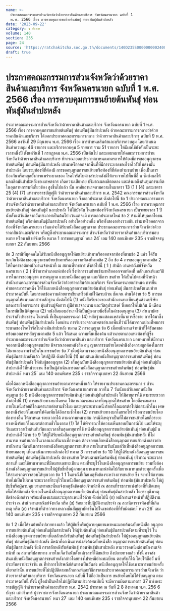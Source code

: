 ```yaml
---
name: >-
  ประกาศคณะกรรมการส่วนจังหวัดว่าด้วยราคาสินค้าและบริการ จังหวัดนครนายก ฉบับที่ 1
  พ.ศ. 2566 เรื่อง การควบคุมการขนย้ายต้นพันธุ์ ท่อนพันธุ์มันสำปะหลัง
date: '2023-09-22'
category: ง พิเศษ
volume: 140
section: 235
page: 24
source: 'https://ratchakitcha.soc.go.th/documents/140D235S0000000002400.pdf'
draft: true
---
```


# ประกาศคณะกรรมการส่วนจังหวัดว่าด้วยราคาสินค้าและบริการ จังหวัดนครนายก ฉบับที่ 1 พ.ศ. 2566 เรื่อง การควบคุมการขนย้ายต้นพันธุ์ ท่อนพันธุ์มันสำปะหลัง

ประกาศคณะกรรมการส่วนจังหวัดว่าด้วยราคาสินค้าและบริการ จังหวัดนครนายก ฉบับที่ 1 พ.ศ. 2566 เรื่อง การควบคุมการขนย้ายต้นพันธุ์ ท่อนพันธุ์มันสำปะหลัง ด้วยคณะกรรมการกลางว่าด้วยราคาสินค้าและบริการ ได้ออกประกาศคณะกรรมการกลาง ว่าด้วยราคาสินค้าและบริการ ฉบับที่ 9 พ.ศ. 2566 ลงวันที่ 29 มิถุนายน พ.ศ. 2566 เรื่อง การกำหนดสินค้าและบริการควบคุม โดยกำหนดสินค้าควบคุม 46 รายการ และบริการควบคุม 5 รายการ รวม 51 รายการ ให้มีผลใช้บังคับเป็นระยะเวลาหนึ่งปี ตั้งแต่วันที่ 1 กรกฎาคม พ.ศ. 2566 เป็นต้นไป และมอบหมายให้คณะกรรมการส่วนจังหวัดว่าด้วยราคาสินค้าและบริการ พิจารณาออกประกาศกาหนดมาตรการให้ต้องมีการขออนุญาตขนย้ายต้นพันธุ์ ท่อนพันธุ์มันสาปะหลัง เข้ามาหรือออกจากพื้นที่ที่มีการระบาดของโรคไวรัสใบด่างมันสำปะหลัง โดยระบุท้องที่ที่ต้องมี การขออนุญาตการขนย้ายหรือท้องที่ที่ต้องห้ามขนย้าย เพื่อเป็นการป้องกันหรือหยุดยั้งการแพร่ระบาดของ โรคไวรัสใบด่างสำปะหลังมิให้กระจายไปพื้นที่อื่ น ซึ่งส่งผลให้ผลผลิตมันสำปะหลังของเกษตรกร เกิดความเสียหาย ปริมาณผลผลิตลดลง และส่งผลถึงต้นทุนการผลิตในอุตสาหกรรมที่เกี่ยวข้อง สูงขึ้นไปแล้ว นั้น อาศัยอานาจตามความในมาตรา 13 (1 ) (4) และมาตรา 25 (4) (7) แห่งพระราชบัญญัติ ว่าด้วยราคาสินค้าและบริการ พ.ศ. 2542 คณะกรรมการส่วนจังหวัดว่าด้วยราคาสินค้าและบริการ จังหวัดนครนายก จึงออกประกาศ ดังต่อไปนี้ ข้อ 1 ประกาศคณะกรรมการส่วนจังหวัดว่าด้วยราคาสินค้าและบริการ จังหวัดนครนายก ฉบับที่ 1 พ.ศ. 2566 เรื่อง การควบคุมการขนย้ายต้นพันธุ์ ท่อนพันธุ์มั นสาปะหลัง ให้ใช้บังคับ ในเขตท้องที่จังหวัดนครนายก เป็นระยะเวลา 1 ปี นับตั้งแต่วันถัดจากวันประกาศเป็นต้นไป เว้นแต่จะมี การออกประกาศใหม่ ข้อ 2 ห้ามมิให้บุคคลใดขนย้ายต้นพันธุ์ หรือท่อนพันธุ์มันสาปะหลัง อย่างใดอย่างหนึ่ง หรือทั้งสองอย่างรวมกัน เข้ามาหรือออกจากท้องที่จังหวัดนครนายก เว้นแต่จะได้รับหนังสืออนุญาตจาก ประธานคณะกรรมการส่วนจังหวัดว่าด้วยราคาสินค้าและบริการ หรือผู้ซึ่งประธานคณะกรรมการ ส่วนจังหวัดว่าด้วยราคาสินค้าและบริการมอบหมาย หรือพาณิชย์จังหวัด หมวด 1 การขออนุญาต ้ หนา 24 ่ เลม 140 ตอนพิเศษ 235 ง ราชกิจจานุเบกษา 22 กันยายน 2566

ข้อ 3 กรณีที่บุคคลใดได้รับหนังสืออนุญาตให้ขนย้ายเข้ามาหรือออกจากท้องที่ตามข้อ 2 แล้ว ได้รับยกเว้นไม่ต้องขออนุญาตขนย้ายเข้ามาหรือออกจากท้องที่ตามข้อ 2 อีก ข้อ 4 การขออนุญาตตามข้อ 2 ให้ยื่นคาขอต่อพนักงานเจ้าหน้าที่ ณ สถานที่ราชการ ดังต่อไปนี้ ( 1 ) สำนัก งานพาณิชย์จังหวัดนครนายก ( 2 ) ที่ว่าการอำเภอแห่งท้องที่ ซึ่งทำการขนย้ายเข้ามาหรือออกจากท้องที่ หลักเกณฑ์และวิธีการในการขออนุญาต การอนุญาต แบบหนังสืออนุญาต และวิธีการ ขนย้าย ให้เป็นไปตามที่หัวหน้าสำนักงานคณะกรรมการส่วนจังหวัดว่าด้วยราคาสินค้าและบริการ จังหวัดนครนายกกำหนด การยื่นคำขอตามวรรคหนึ่ง ให้ใช้แบบหนังสืออนุญาตการขนย้ายต้นพันธุ์ ท่อนพันธุ์ มันสาปะหลังแนบท้ายประกาศฉบับนี้ โดยกรอกข้อความด้วยการเขียนหรือพิมพ์ให้ครบถ้วน ชัดเจน อ่านได้ง่าย ข้อ 5 การขออนุญาตให้แนบเอกสารหลักฐาน ดังต่อไปนี้ (1) หนังสือรับรองของสำนักงานทะเบียนหุ้นส่วนบริษัทแสดงรายชื่อกรรมการ หุ้นส่วนผู้จัดการ ผู้มีอำนาจลงนาม และวัตถุประสงค์ ซึ่งออกให้ไม่เกิน 6 เดือน ในกรณีเป็นนิติบุคคล (2) หนังสือมอบอำนาจให้เป็นผู้ลงลายมือชื่อในคำขออนุญาต (3) สำเนาบัตรประจำตัวประชาชน ในกรณี ที่เป็นบุคคลธรรมดา (4) หลักฐานแสดงแหล่งที่มาการซื้อขาย การได้มาซึ่งต้นพันธุ์ ท่อนพันธุ์มันสำปะหลัง โดยผ่าน การรับรองจากเกษตรอำเภอพื้นที่ว่ามิได้มาจากแปลงที่พบการระบาดของโรคไวรัสใบด่างมันสำปะหลัง หมวด 2 การอนุญาต ข้อ 6 เมื่อพนักงานเจ้าหน้าที่ได้รับคาขอพร้อมเอกสารหลักฐานตามข้อ 5 แล้ว ให้เสนอ ความเห็นเบื้องต้น แล้วนายอาเภอแห่งท้องที่ผู้ซึ่งประธานคณะกรรมการส่วนจังหวัดว่าด้วยราคาสินค้า และบริการ จังหวัดนครนายก มอบหมายให้มีอานาจออกหนังสืออนุญาตขนย้าย พิจารณาออกหนังสือ อนุ ญาตการขนย้ายโดยคำนึงถึงความถูกต้องในการได้มาและความจำเป็นในการขนย้าย ข้อ 7 เมื่อผู้มีอานาจออกหนังสืออนุญาตการขนย้ายต้นพันธุ์ ท่อนพันธุ์มันสาปะหลังแล้ว ให้ปฏิบัติ ดังต่อไปนี้ (1) มอบต้นฉบับหนังสืออนุญาตการขนย้ายต้นพันธุ์ ท่อนพันธุ์มันสำปะหลัง ให้กับผู้ขออนุญาต (2) เก็บคู่ฉบับหนังสืออนุญาตการขนย้ายต้นพันธุ์ ท่อนพันธุ์มันสำปะหลังไว้ที่หน่วยงาน ซึ่งเป็นผู้ดำเนินการออกหนังสืออนุญาตการขนย้ายต้นพันธุ์ ท่อนพันธุ์มันสำปะหลัง ้ หนา 25 ่ เลม 140 ตอนพิเศษ 235 ง ราชกิจจานุเบกษา 22 กันยายน 2566

เมื่อได้ออกหนังสืออนุญาตการขนย้ายตามวรรคหนึ่งแล้ว ให้รายงานประธานคณะกรรมกา ร ส่วนจังหวัดว่าด้วยราคาสินค้าและบริการ จังหวัดนครนายกทราบ ภายใน 7 วันนับแต่วันออกหนังสือ อนุญาต ข้อ 8 หนังสืออนุญาตการขนย้ายต้นพันธุ์ ท่อนพันธุ์มันสำปะหลัง ให้มีอายุการใช้ ตามระยะเวลา ดังต่อไปนี้ (1) การขนย้ายทางบกโดยรถ ให้คานวณระยะเวลาที่อนุญาตให้ขนย้าย โดยถือระยะทาง ภายในหนึ่งร้อยกิโลเมตรแรกต่อสามชั่วโมง และทุกระยะทางหนึ่งร้อยกิโลเมตรต่อไปต่อสามชั่วโมง เศษของหนึ่งร้อยกิโลเมตรให้คิดเพิ่มได้อีกสามชั่วโมง (2) การขนย้ายทางบกโดยรถไฟ หรือการขนย้ายโดยช่องทางอื่น ให้กาหนด ระยะเวลาได้ ตามความเหมาะสม กรณีมีเหตุจาเป็นที่ไม่อาจขนย้ายโดยถือระยะทางหนึ่งร้อยกิโลเมตรต่อสามชั่วโมงตาม (1) ได้ ให้พิจารณาให้ความเห็นชอบเป็นกรณีไป และให้ระบุวันและเวลาเริ่มต้นกับวันและเวลาสิ้นสุดอายุการใช้ หนังสืออนุญาตการขนย้ายต้นพันธุ์ ท่อนพันธุ์มั นสำปะหลังไว้ด้วย ข้อ 9 ให้ผู้ได้รับหนังสืออนุญาตการขนย้ายต้นพันธุ์ ท่อนพันธุ์มันสาปะหลัง ที่ไม่สามารถ ขนย้ายภายในเวลาและปริมาณที่กาหนด ต้องขอยกเลิกหนังสืออนุญาตการขนย้ายดังกล่าวต่อสานักงาน ที่ดาเนินการออกหนังสืออนุญาตการขนย้าย ภายในสามวันนับแต่วันที่หนังสืออนุญาตการขนย้ายหมดอายุ เพื่อดาเนินการยกเลิกต่อไป หมวด 3 การขนย้าย ข้อ 10 ให้ผู้ได้รับหนังสืออนุญาตการขนย้ายต้นพันธุ์ ท่อนพันธุ์มันสาปะหลัง ต้องขนย้าย ให้ตรงตามชนิดต้นพันธุ์ ท่อนพันธุ์ ปริมาณ ระยะเวลา สถานที่ และใช้ยานพาหนะที่มีหมายเลขทะเบียน ตามที่ระบุไว้ในหนังสืออนุญาตการขนย้าย รวมทั้งต้องนำหนังสืออนุญาตการขนย้ายให้ผู้ขับขี่หรือผู้ควบคุม ยานพาหนะนำติดไปกับยานพาหนะด้วยทุกครั้งเพื่อให้สามารถตรวจสอบได้ทุกเวลา ข้อ 1 1 ในกรณีที่เกิดเหตุขัดข้องระหว่างการขนย้าย ซึ่ง จะทาให้การขนย้ายไม่เป็นไปตาม ระยะเวลาที่ระบุไว้ในหนังสืออนุญาตการขนย้ายต้นพันธุ์ ท่อนพันธุ์มันสาปะหลัง ให้ผู้ขับขี่หรือผู้ควบคุม ยานพาหนะนั้นแจ้งเหตุขัดข้องต่อเจ้าหน้าที่ ณ สถานที่ราชการแห่งท้องที่ที่เกิดเหตุ เพื่อให้สลักหลัง รับรองในหนังสืออนุญาตการขนย้ำยต้นพันธุ์ ท่อนพันธุ์มันสาปะหลัง โดยระบุถึงเหตุขัดข้องดังกล่าว พร้อมทั้งลงนามและระบุตาแหน่งไว้ด้วย ดังต่อไปนี้ (ก) พนักงานเจ้าหน้าที่ปฏิบัติงานประจำ ณ สำนักงานพาณิชย์จังหวัด หรือ (ข) ร้อยเวรที่ปฏิบัติงานประจำ ณ สถานีตารวจท้องที่ที่เกิดเหตุ หรือ (ค) เจ้าหน้าที่ตำรวจทางหลวงชั้นสัญญาบัตรขึ้นไปในเขตท้องที่ที่รับผิดชอบ ้ หนา 26 ่ เลม 140 ตอนพิเศษ 235 ง ราชกิจจานุเบกษา 22 กันยายน 2566

ข้อ 1 2 เมื่อได้ขนย้ายถึงปลายทางแล้ว ให้ผู้ขับขี่หรือผู้ควบคุมยานพาหนะมอบต้นฉบับหนังสือ อนุญาตการขนย้ายต้นพันธุ์ ท่อนพันธุ์มันสาปะหลัง ให้ผู้รับต้นพันธุ์ ท่อนพันธุ์มันสาปะหลังตามที่ระบุไว้ ในหนังสืออนุญาตการขนย้าย เพื่อสลักหลังรับต้นพันธุ์ ท่อนพันธุ์มันสำปะหลัง ให้ผู้ขออนุญาตขนย้ายต้นพันธุ์ ท่อนพันธุ์มันสาปะหลัง มีหน้าที่ดาเนินการนำส่งต้นฉบับหนังสือ อนุญาตการขนย้ายต้นพันธุ์ ท่อนพันธุ์มันสาปะหลัง ซึ่งมี การสลักหลังรับต้นพันธุ์ ท่อนพันธุ์มันสาปะหลัง ตามวรรคหนึ่งต่อพนักงานเจ้าหน้าที่ ณ สถานที่ปลายทาง ภายในเจ็ดวันนับตั้งแต่เวลาที่ได้ขนย้าย ถึงปลายทางแล้ว ทั้งนี้ อาจส่งต้นฉบับหนังสืออนุญาตการขนย้ายดังกล่าวโดยทางไปรษณีย์ลงทะเบียน ตอบรับก็ได้ โดยให้ถือวั นที่ประทับตราประจำวัน ณ ที่ทำการไปรษณีย์ต้นทางเป็นวันส่ง หนังสืออนุญาตให้ใช้เฉพาะการขนย้ายครั้งเดียวเท่านั้น การขนย้ายที่ไม่ปฏิบัติตามหลักเกณฑ์และวิธีการตามประกาศคณะกรรมการส่วนจังหวัด ว่าด้วยราคาสินค้าและบริการ จังหวัดนครนายก ฉบับนี้ ให้ถือว่าเป็นการ ขนย้ายโดยไม่ได้รับอนุญาต ตามประกาศฉบับนี้ ทั้งนี้ ผู้ใดฝ่าฝืนหรือไม่ปฏิบัติตามประกาศฉบับนี้ จะมีความผิดตามมาตรา 37 แห่งพระราชบัญญัติ ว่าด้วยราคาสินค้าและบริการ พ.ศ. 2542 ประกาศ ณ วันที่ 2 8 สิงหาคม พ.ศ. 256 6 บัญชา เชาวรินทร์ ผู้ว่าราชการจังหวัดนครนายก ประธานคณะกรรมการส่วนจังหวัดว่าด้วยราคาสินค้าและบริการ จังหวัดนครนายก ้ หนา 27 ่ เลม 140 ตอนพิเศษ 235 ง ราชกิจจานุเบกษา 22 กันยายน 2566
